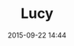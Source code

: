 ---
title: Lucy
layout: post
date:   2015-09-22 14:44
numero: 6
image: 6_lucy.png
thumb: 6_lucy.svg
wiki: https://it.wikipedia.org/w/index.php?title=Australopithecus_afarensis&redirect=no#Lucy
source: https://commons.wikimedia.org/wiki/File:Lucy_blackbg.jpg
source-name: Wikimedia Commons
autore: luca corsato
social-autore: https://twitter.com/lucacorsato
social-idea: https://twitter.com/lucacorsato
idea: luca corsato
tags:
- reperto
- donna
---
